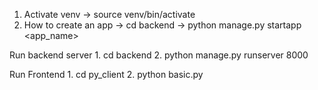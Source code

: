 1. Activate venv
    -> source venv/bin/activate
2. How to create an app
    -> cd backend
    -> python manage.py startapp <app_name>

Run backend server
    1. cd backend
    2. python manage.py runserver 8000

Run Frontend
    1. cd py_client
    2. python basic.py